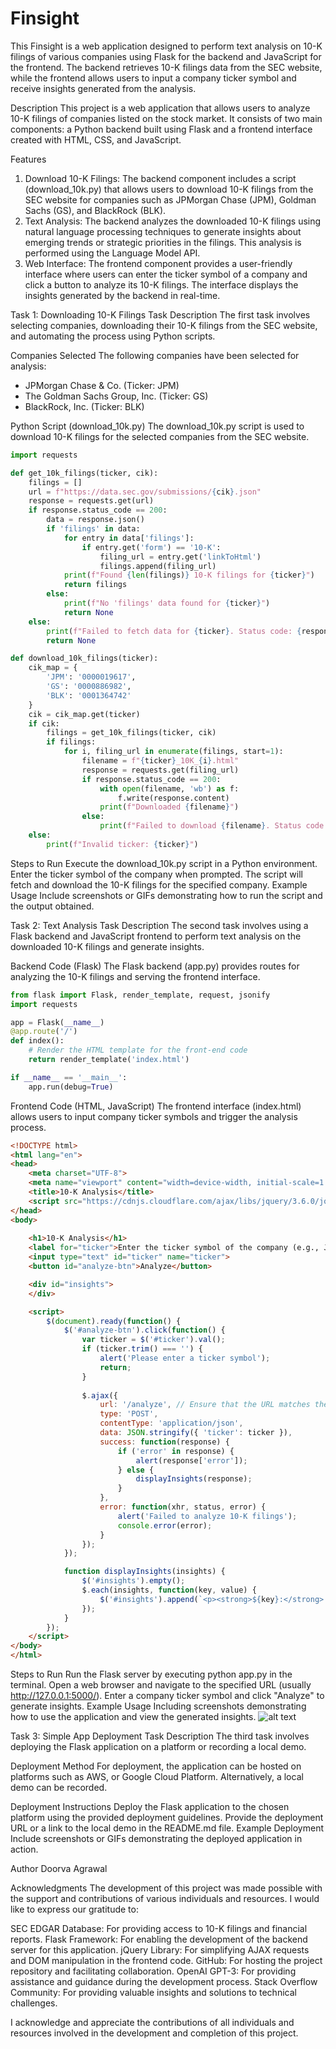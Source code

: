 # Finsight
This Finsight is a web application designed to perform text analysis on 10-K filings of various companies using Flask for the backend and JavaScript for the frontend. The backend retrieves 10-K filings data from the SEC website, while the frontend allows users to input a company ticker symbol and receive insights generated from the analysis.

Description
This project is a web application that allows users to analyze 10-K filings of companies listed on the stock market. It consists of two main components: a Python backend built using Flask and a frontend interface created with HTML, CSS, and JavaScript.

Features
1. Download 10-K Filings: The backend component includes a script (download_10k.py) that allows users to download 10-K filings from the SEC website for companies such as JPMorgan Chase (JPM), Goldman Sachs (GS), and BlackRock (BLK).
2. Text Analysis: The backend analyzes the downloaded 10-K filings using natural language processing techniques to generate insights about emerging trends or strategic priorities in the filings. This analysis is performed using the Language Model API.
3. Web Interface: The frontend component provides a user-friendly interface where users can enter the ticker symbol of a company and click a button to analyze its 10-K filings. The interface displays the insights generated by the backend in real-time.

Task 1: Downloading 10-K Filings
Task Description
The first task involves selecting companies, downloading their 10-K filings from the SEC website, and automating the process using Python scripts.

Companies Selected
The following companies have been selected for analysis:

- JPMorgan Chase & Co. (Ticker: JPM)
- The Goldman Sachs Group, Inc. (Ticker: GS)
- BlackRock, Inc. (Ticker: BLK)

Python Script (download_10k.py)
The download_10k.py script is used to download 10-K filings for the selected companies from the SEC website.

```python
import requests

def get_10k_filings(ticker, cik):
    filings = []
    url = f"https://data.sec.gov/submissions/{cik}.json"
    response = requests.get(url)
    if response.status_code == 200:
        data = response.json()
        if 'filings' in data:
            for entry in data['filings']:
                if entry.get('form') == '10-K':
                    filing_url = entry.get('linkToHtml')
                    filings.append(filing_url)
            print(f"Found {len(filings)} 10-K filings for {ticker}")
            return filings
        else:
            print(f"No 'filings' data found for {ticker}")
            return None
    else:
        print(f"Failed to fetch data for {ticker}. Status code: {response.status_code}")
        return None

def download_10k_filings(ticker):
    cik_map = {
        'JPM': '0000019617',
        'GS': '0000886982',
        'BLK': '0001364742'
    }
    cik = cik_map.get(ticker)
    if cik:
        filings = get_10k_filings(ticker, cik)
        if filings:
            for i, filing_url in enumerate(filings, start=1):
                filename = f"{ticker}_10K_{i}.html"
                response = requests.get(filing_url)
                if response.status_code == 200:
                    with open(filename, 'wb') as f:
                        f.write(response.content)
                    print(f"Downloaded {filename}")
                else:
                    print(f"Failed to download {filename}. Status code: {response.status_code}")
    else:
        print(f"Invalid ticker: {ticker}")
```

Steps to Run
Execute the download_10k.py script in a Python environment.
Enter the ticker symbol of the company when prompted.
The script will fetch and download the 10-K filings for the specified company.
Example Usage
Include screenshots or GIFs demonstrating how to run the script and the output obtained.

Task 2: Text Analysis
Task Description
The second task involves using a Flask backend and JavaScript frontend to perform text analysis on the downloaded 10-K filings and generate insights.

Backend Code (Flask)
The Flask backend (app.py) provides routes for analyzing the 10-K filings and serving the frontend interface.

```python
from flask import Flask, render_template, request, jsonify
import requests

app = Flask(__name__)
@app.route('/')
def index():
    # Render the HTML template for the front-end code
    return render_template('index.html')

if __name__ == '__main__':
    app.run(debug=True)
```

Frontend Code (HTML, JavaScript)
The frontend interface (index.html) allows users to input company ticker symbols and trigger the analysis process.

```html
<!DOCTYPE html>
<html lang="en">
<head>
    <meta charset="UTF-8">
    <meta name="viewport" content="width=device-width, initial-scale=1.0">
    <title>10-K Analysis</title>
    <script src="https://cdnjs.cloudflare.com/ajax/libs/jquery/3.6.0/jquery.min.js"></script>
</head>
<body>
    
    <h1>10-K Analysis</h1>
    <label for="ticker">Enter the ticker symbol of the company (e.g., JPM, GS, BLK):</label>
    <input type="text" id="ticker" name="ticker">
    <button id="analyze-btn">Analyze</button>

    <div id="insights">
    </div>

    <script>
        $(document).ready(function() {
            $('#analyze-btn').click(function() {
                var ticker = $('#ticker').val();
                if (ticker.trim() === '') {
                    alert('Please enter a ticker symbol');
                    return;
                }
                
                $.ajax({
                    url: '/analyze', // Ensure that the URL matches the Flask route
                    type: 'POST',
                    contentType: 'application/json',
                    data: JSON.stringify({ 'ticker': ticker }),
                    success: function(response) {
                        if ('error' in response) {
                            alert(response['error']);
                        } else {
                            displayInsights(response);
                        }
                    },
                    error: function(xhr, status, error) {
                        alert('Failed to analyze 10-K filings');
                        console.error(error);
                    }
                });
            });

            function displayInsights(insights) {
                $('#insights').empty();
                $.each(insights, function(key, value) {
                    $('#insights').append(`<p><strong>${key}:</strong> ${value}</p>`);
                });
            }
        });
    </script>
</body>
</html>
```

Steps to Run
Run the Flask server by executing python app.py in the terminal.
Open a web browser and navigate to the specified URL (usually http://127.0.0.1:5000/).
Enter a company ticker symbol and click "Analyze" to generate insights.
Example Usage
Including screenshots demonstrating how to use the application and view the generated insights.
![alt text](WebPage.PNG)

Task 3: Simple App Deployment
Task Description
The third task involves deploying the Flask application on a platform or recording a local demo.

Deployment Method
For deployment, the application can be hosted on platforms such as AWS, or Google Cloud Platform. Alternatively, a local demo can be recorded.

Deployment Instructions
Deploy the Flask application to the chosen platform using the provided deployment guidelines.
Provide the deployment URL or a link to the local demo in the README.md file.
Example Deployment
Include screenshots or GIFs demonstrating the deployed application in action.

Author
Doorva Agrawal

Acknowledgments
The development of this project was made possible with the support and contributions of various individuals and resources. I  would like to express our gratitude to:

SEC EDGAR Database: For providing access to 10-K filings and financial reports.
Flask Framework: For enabling the development of the backend server for this application.
jQuery Library: For simplifying AJAX requests and DOM manipulation in the frontend code.
GitHub: For hosting the project repository and facilitating collaboration.
OpenAI GPT-3: For providing assistance and guidance during the development process.
Stack Overflow Community: For providing valuable insights and solutions to technical challenges.

I acknowledge and appreciate the contributions of all individuals and resources involved in the development and completion of this project.
